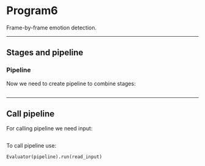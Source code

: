 # Program6

Frame-by-frame emotion detection.

---

## Stages and pipeline

### Pipeline

Now we need to create pipeline to combine stages:

``` python
```

---

## Call pipeline

For calling pipeline we need input:

``` python
```

To call pipeline use:

``` python
Evaluator(pipeline).run(read_input)
```